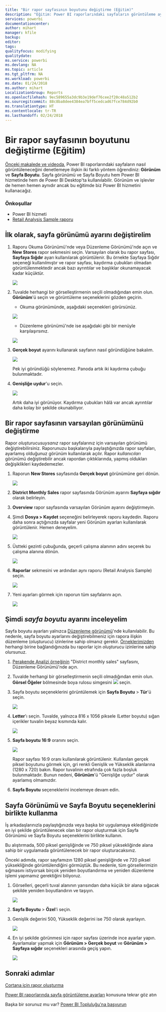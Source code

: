 ```yaml
---
title: "Bir rapor sayfasının boyutunu değiştirme (Eğitim)"
description: "Eğitim: Power BI raporlarındaki sayfaların görüntüleme ayarlarını değiştirme"
services: powerbi
documentationcenter: 
author: mihart
manager: kfile
backup: 
editor: 
tags: 
qualityfocus: modifying
qualitydate: 
ms.service: powerbi
ms.devlang: NA
ms.topic: article
ms.tgt_pltfrm: NA
ms.workload: powerbi
ms.date: 01/24/2018
ms.author: mihart
LocalizationGroup: Reports
ms.openlocfilehash: 9ec589655a3dc9b3e19def76cee2f20c48a512b2
ms.sourcegitcommit: 88c8ba8dee4384ea7bff5cedcad67fce784d92b0
ms.translationtype: HT
ms.contentlocale: tr-TR
ms.lasthandoff: 02/24/2018
---
```

# <a name="change-the-size-of-a-report-page-tutorial"></a>Bir rapor sayfasının boyutunu değiştirme (Eğitim)
[Önceki makalede ve videoda](power-bi-report-display-settings.md), Power BI raporlarındaki sayfaların nasıl görüntüleneceğini denetlemeye ilişkin iki farklı yöntem öğrendiniz: **Görünüm** ve **Sayfa Boyutu**. Sayfa görünümü ve Sayfa Boyutu hem Power BI hizmetinde hem de Power BI Desktop'ta kullanılabilir. Görünüm ve işlevler de hemen hemen aynıdır ancak bu eğitimde biz Power BI hizmetini kullanacağız.

### <a name="prerequisites"></a>Önkoşullar
- Power BI hizmeti   
- [Retail Analysis Sample raporu](sample-retail-analysis.md)

## <a name="first-lets-change-the-page-view-setting"></a>İlk olarak, sayfa görünümü ayarını değiştirelim

1. Raporu Okuma Görünümü'nde veya Düzenleme Görünümü'nde açın ve **New Stores** rapor sekmesini seçin. Varsayılan olarak bu rapor sayfası, **Sayfaya Sığdır** ayarı kullanılarak görüntülenir.  Bu örnekte Sayfaya Sığdır seçeneği kullanılmıştır ve rapor sayfası, kaydırma çubukları olmadan görüntülenmektedir ancak bazı ayrıntılar ve başlıklar okunamayacak kadar küçüktür.

   ![](media/power-bi-change-report-display-settings/pbi_fit_to_page.png)
2. Tuvalde herhangi bir görselleştirmenin seçili olmadığından emin olun. **Görünüm**'ü seçin ve görüntüleme seçeneklerini gözden geçirin.

    * Okuma görünümünde, aşağıdaki seçenekleri görürsünüz.

     ![](media/power-bi-change-report-display-settings/power-bi-page-view-menu-new.png)
    * Düzenleme görünümü'nde ise aşağıdaki gibi bir menüyle karşılaşırsınız.

    ![](media/power-bi-change-report-display-settings/power-bi-view-editing-view.png)

1. **Gerçek boyut** ayarını kullanarak sayfanın nasıl göründüğüne bakalım.

   ![](media/power-bi-change-report-display-settings/power-bi-actal-size2.png)

   Pek iyi göründüğü söylenemez. Panoda artık iki kaydırma çubuğu bulunmaktadır.
2. **Genişliğe uydur**'u seçin.

   ![](media/power-bi-change-report-display-settings/pbi_fit_to_width.png)

   Artık daha iyi görünüyor. Kaydırma çubukları hâlâ var ancak ayrıntılar daha kolay bir şekilde okunabiliyor.

## <a name="change-the-default-view-for-a-report-page"></a>Bir rapor sayfasının varsayılan görünümünü değiştirme
Rapor *oluşturucusuysanız* rapor sayfalarınız için varsayılan görünümü değiştirebilirsiniz. Raporunuzu başkalarıyla paylaştığınızda rapor sayfaları, ayarlamış olduğunuz görünüm kullanılarak açılır. Rapor *kullanıcıları* görünümü değiştirebilir ancak rapordan çıktıklarında, yapmış oldukları değişiklikleri kaydedemezler.

1. Raporun **New Stores** sayfasında **Gerçek boyut** görünümüne geri dönün.

   ![](media/power-bi-change-report-display-settings/power-bi-actual-size.png)

2. **District Monthly Sales** rapor sayfasında Görünüm ayarını **Sayfaya sığdır** olarak belirleyin.

3. **Overview** rapor sayfasında varsayılan Görünüm ayarını değiştirmeyin.

4. Şimdi **Dosya > Kaydet** seçeneğini belirleyerek raporu kaydedin. Raporu daha sonra açtığınızda sayfalar yeni Görünüm ayarları kullanılarak görüntülenir. Hemen deneyelim.

   ![](media/power-bi-change-report-display-settings/power-bi-save.png)
3. Üstteki gezinti çubuğunda, geçerli çalışma alanının adını seçerek bu çalışma alanına dönün.  

   ![](media/power-bi-change-report-display-settings/power-bi-my-workspace.png)
4. **Raporlar** sekmesini ve ardından aynı raporu (Retail Analysis Sample) seçin.

    ![](media/power-bi-change-report-display-settings/power-bi-new-report2.png)
5. Yeni ayarları görmek için raporun tüm sayfalarını açın.

   ![](media/power-bi-change-report-display-settings/power-bi-page-view.gif)

## <a name="now-lets-explore-the-page-size-setting"></a>Şimdi *sayfa boyutu* ayarını inceleyelim
Sayfa boyutu ayarları yalnızca [Düzenleme görünümü](service-interact-with-a-report-in-editing-view.md)'nde kullanılabilir. Bu nedenle, sayfa boyutu ayarlarını değiştirebilmeniz için rapora ilişkin düzenleme (*oluşturucu*) izinlerine sahip olmanız gerekir. [Örneklerimizden](sample-datasets.md) herhangi birine bağlandığınızda bu raporlar için *oluşturucu* izinlerine sahip olursunuz.

1. [Perakende Analizi örneğinin](sample-retail-analysis.md) "District monthly sales" sayfasını, Düzenleme Görünümü'nde açın.
2. Tuvalde herhangi bir görselleştirmenin seçili olmadığından emin olun.  **Görsel Öğeler** bölmesinde boya rulosu simgesini ![](media/power-bi-change-report-display-settings/power-bi-paintroller.png) seçin.
3. Sayfa boyutu seçeneklerini görüntülemek için **Sayfa Boyutu** &gt; **Tür**'ü seçin.

   ![](media/power-bi-change-report-display-settings/power-bi-page-size-menu-new.png)
4. **Letter**'ı seçin.  Tuvalde, yalnızca 816 x 1056 piksele (Letter boyutu) sığan içerikler tuvalin beyaz kısmında kalır.

   ![](media/power-bi-change-report-display-settings/power-bi-letter-new.png)
5. **Sayfa boyutu** **16:9** oranını seçin.

   ![](media/power-bi-change-report-display-settings/power-bi-16-to-9-new.png)

   Rapor sayfası 16:9 oranı kullanılarak görüntülenir. Kullanılan gerçek piksel boyutunu görmek için, gri renkli Genişlik ve Yükseklik alanlarına (1280 x 720) bakın. Rapor tuvalinin etrafında çok fazla boşluk bulunmaktadır. Bunun nedeni, **Görünüm**'ü "Genişliğe uydur" olarak ayarlamış olmamızdır.
7. **Sayfa Boyutu** seçeneklerini incelemeye devam edin.

## <a name="use-page-view-and-page-size-together"></a>Sayfa Görünümü ve Sayfa Boyutu seçeneklerini birlikte kullanma
İş arkadaşlarınızla paylaştığınızda veya başka bir uygulamaya eklediğinizde en iyi şekilde görüntülenecek olan bir rapor oluşturmak için Sayfa Görünümü ve Sayfa Boyutu seçeneklerini birlikte kullanın.

Bu alıştırmada, 500 piksel genişliğinde ve 750 piksel yüksekliğinde alana sahip bir uygulamada görüntülenecek bir rapor oluşturacaksınız.

Önceki adımda, rapor sayfamızın 1280 piksel genişliğinde ve 720 piksel yüksekliğinde görüntülendiğini görmüştük. Bu nedenle, tüm görsellerimizin sığmasını istiyorsak birçok yeniden boyutlandırma ve yeniden düzenleme işlemi yapmamız gerektiğini biliyoruz.

1. Görselleri, geçerli tuval alanının yarısından daha küçük bir alana sığacak şekilde yeniden boyutlandırın ve taşıyın.

    ![](media/power-bi-change-report-display-settings/power-bi-custom-view.gif)
2. **Sayfa Boyutu** &gt; **Özel**'i seçin.
3. Genişlik değerini 500, Yükseklik değerini ise 750 olarak ayarlayın.

    ![](media/power-bi-change-report-display-settings/power-bi-custom-new.png)
4. En iyi şekilde görünmesi için rapor sayfası üzerinde ince ayarlar yapın. Ayarlamalar yapmak için **Görünüm > Gerçek boyut** ve **Görünüm > Sayfaya sığdır** seçenekleri arasında geçiş yapın.

    ![](media/power-bi-change-report-display-settings/power-bi-final-new.png)

## <a name="next-steps"></a>Sonraki adımlar
[Cortana için rapor oluşturma](service-cortana-answer-cards.md)

[Power BI raporlarında sayfa görüntüleme ayarları](power-bi-report-display-settings.md) konusuna tekrar göz atın

Başka bir sorunuz mu var? [Power BI Topluluğu'na başvurun](http://community.powerbi.com/)
